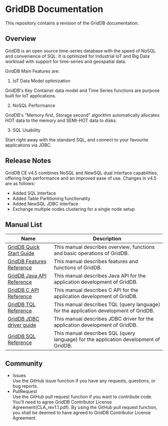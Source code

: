 
# GridDB Documentation

This repository contains a revision of the GridDB documentation.

## Overview

GridDB is an open source time-series database with the speed of NoSQL and convenience of SQL.
It is optimized for Industrial IoT and Big Data workload with support for time-series and geospatial data.

GridDB Main Features are:

1. IoT Data Model optimization

GridDB's Key Container data model and Time Series functions are purpose built for IoT applications.

2. NoSQL Performance

GridDB's "Memory first, Storage second" algorithm automatically allocates HOT data to the memory and SEMI-HOT data to disks.

3. SQL Usability

Start right away with the standard SQL, and connect to your favourite applications via JDBC.

## Release Notes

GridDB CE v4.5 combines NoSQL and NewSQL dual interface capabilities, offering high performance and an improved ease of use.
Changes in v4.5 are as follows:

- Added SQL Interface
- Added Table Partitioning functionality
- Added NewSQL JDBC Interface
- Exchange multiple nodes clustering for a single node setup

## Manual List

| Name       | Description                 |
|------------|---------------------|
|[GridDB Quick Start Guide](/manuals/GridDB_QuickStartGuide.md)|This manual describes overview, functions and basic operations of GridDB.  |
|[GridDB Features Reference](/manuals/GridDB_FeaturesReference.md)| This manual describes features and functions of GridDB. |
|[GridDB Java API Reference](/manuals/GridDB_Java_API_Reference.html)|This manual describes Java API for the application development of GridDB.|
|[GridDB C API Reference](/manuals/GridDB_C_API_Reference.html)|This manual describes C API for the application development of GridDB.|
|[GridDB TQL Reference](/manuals/GridDB_TQL_Reference.md)| This manual describes TQL (query language) for the application development of GridDB.|
|[GridDB JDBC driver guide](/manuals/GridDB_JDBC_Driver_UserGuide.md)| This manual describes JDBC driver for the application development of GridDB. |
|[GridDB SQL Reference](/manuals/GridDB_SQL_Reference.md)| This manual describes SQL (query language) for the application development of GridDB. |








## Community
  * Issues  
    Use the GitHub issue function if you have any requests, questions, or bug reports.
  * PullRequest  
    Use the GitHub pull request function if you want to contribute code.
    You'll need to agree GridDB Contributor License Agreement(CLA_rev1.1.pdf).
    By using the GitHub pull request function, you shall be deemed to have agreed to GridDB Contributor License Agreement.
